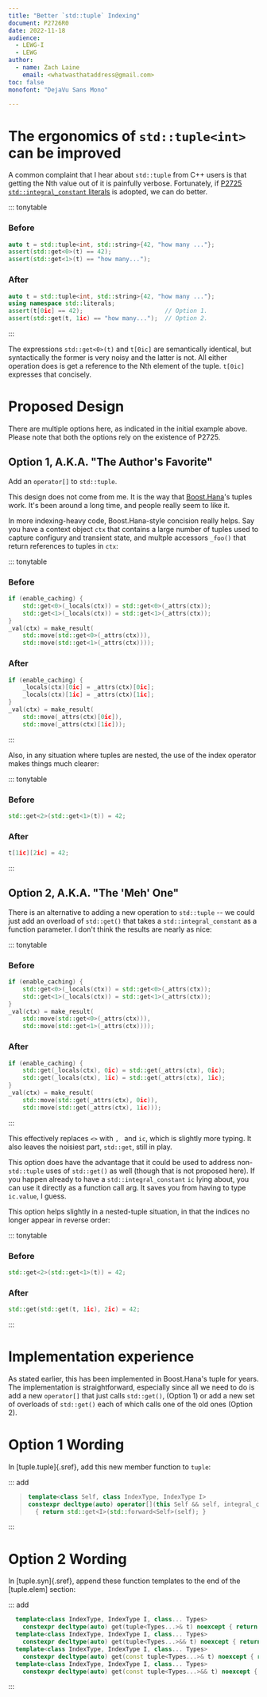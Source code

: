 ```yaml
---
title: "Better `std::tuple` Indexing"
document: P2726R0
date: 2022-11-18
audience:
  - LEWG-I
  - LEWG
author:
  - name: Zach Laine
    email: <whatwasthataddress@gmail.com>
toc: false
monofont: "DejaVu Sans Mono"

---
```


# The ergonomics of `std::tuple<int>` can be improved

A common complaint that I hear about `std::tuple` from C++ users is that
getting the Nth value out of it is painfully verbose.  Fortunately, if [P2725
`std::integral_constant`
literals](https://isocpp.org/files/papers/P2725R0.html) is adopted, we can do
better.

::: tonytable

### Before
```c++
auto t = std::tuple<int, std::string>{42, "how many ..."};
assert(std::get<0>(t) == 42);
assert(std::get<1>(t) == "how many...");
```

### After
```c++
auto t = std::tuple<int, std::string>{42, "how many ..."};
using namespace std::literals;
assert(t[0ic] == 42);                       // Option 1.
assert(std::get(t, 1ic) == "how many...");  // Option 2.
```

:::

The expressions `std::get<0>(t)` and `t[0ic]` are semantically identical, but
syntactically the former is very noisy and the latter is not.  All either
operation does is get a reference to the Nth element of the tuple.  `t[0ic]`
expresses that concisely.

# Proposed Design

There are multiple options here, as indicated in the initial example above.
Please note that both the options rely on the existence of P2725.

## Option 1, A.K.A. "The Author's Favorite"

Add an `operator[]` to `std::tuple`.

This design does not come from me.  It is the way that
[Boost.Hana](https://www.boost.org/doc/libs/1_80_0/libs/hana/doc/html/index.html)'s
tuples work.  It's been around a long time, and people really seem to like it.

In more indexing-heavy code, Boost.Hana-style concision really helps.  Say you
have a context object `ctx` that contains a large number of tuples used to
capture configury and transient state, and multple accessors `_foo()` that
return references to tuples in `ctx`:

::: tonytable

### Before
```cpp
if (enable_caching) {
    std::get<0>(_locals(ctx)) = std::get<0>(_attrs(ctx));
    std::get<1>(_locals(ctx)) = std::get<1>(_attrs(ctx));
}
_val(ctx) = make_result(
    std::move(std::get<0>(_attrs(ctx))),
    std::move(std::get<1>(_attrs(ctx))));
```

### After
```cpp
if (enable_caching) {
    _locals(ctx)[0ic] = _attrs(ctx)[0ic];
    _locals(ctx)[1ic] = _attrs(ctx)[1ic];
}
_val(ctx) = make_result(
    std::move(_attrs(ctx)[0ic]),
    std::move(_attrs(ctx)[1ic]));
```

:::

Also, in any situation where tuples are nested, the use of the index operator
makes things much clearer:

::: tonytable

### Before
```cpp
std::get<2>(std::get<1>(t)) = 42;
```

### After
```cpp
t[1ic][2ic] = 42;
```

:::

## Option 2, A.K.A. "The 'Meh' One"

There is an alternative to adding a new operation to `std::tuple` -- we could
just add an overload of `std::get()` that takes a `std::integral_constant` as
a function parameter.  I don't think the results are nearly as nice:

::: tonytable

### Before
```cpp
if (enable_caching) {
    std::get<0>(_locals(ctx)) = std::get<0>(_attrs(ctx));
    std::get<1>(_locals(ctx)) = std::get<1>(_attrs(ctx));
}
_val(ctx) = make_result(
    std::move(std::get<0>(_attrs(ctx))),
    std::move(std::get<1>(_attrs(ctx))));
```

### After
```cpp
if (enable_caching) {
    std::get(_locals(ctx), 0ic) = std::get(_attrs(ctx), 0ic);
    std::get(_locals(ctx), 1ic) = std::get(_attrs(ctx), 1ic);
}
_val(ctx) = make_result(
    std::move(std::get(_attrs(ctx), 0ic)),
    std::move(std::get(_attrs(ctx), 1ic)));
```

:::

This effectively replaces `<>` with `, ` and `ic`, which is slightly more
typing.  It also leaves the noisiest part, `std::get`, still in play.

This option does have the advantage that it could be used to address non-
`std::tuple` uses of `std::get()` as well (though that is not proposed here).
If you happen already to have a `std::integral_constant` `ic` lying about, you
can use it directly as a function call arg.  It saves you from having to type
`ic.value`, I guess.

This option helps slightly in a nested-tuple situation, in that the indices no
longer appear in reverse order:

::: tonytable

### Before
```cpp
std::get<2>(std::get<1>(t)) = 42;
```

### After
```cpp
std::get(std::get(t, 1ic), 2ic) = 42;
```

:::

# Implementation experience

As stated earlier, this has been implemented in Boost.Hana's tuple for years.
The implementation is straightforward, especially since all we need to do is
add a new `operator[]` that just calls `std::get()`, (Option 1) or add a new
set of overloads of `std::get()` each of which calls one of the old ones
(Option 2).

# Option 1 Wording

In [tuple.tuple]{.sref}, add this new member function to `tuple`:

::: add

> ```cpp
> template<class Self, class IndexType, IndexType I>
> constexpr decltype(auto) operator[](this Self && self, integral_constant<IndexType, I>)
>   { return std::get<I>(std::forward<Self>(self); }
> ```

:::

# Option 2 Wording

In [tuple.syn]{.sref}, append these function templates to the end of the
[tuple.elem] section:

::: add

```cpp
  template<class IndexType, IndexType I, class... Types>
    constexpr decltype(auto) get(tuple<Types...>& t) noexcept { return std::get<I>(t); }
  template<class IndexType, IndexType I, class... Types>
    constexpr decltype(auto) get(tuple<Types...>&& t) noexcept { return std::get<I>(std::move(t)); }
  template<class IndexType, IndexType I, class... Types>
    constexpr decltype(auto) get(const tuple<Types...>& t) noexcept { return std::get<I>(t); }
  template<class IndexType, IndexType I, class... Types>
    constexpr decltype(auto) get(const tuple<Types...>&& t) noexcept { return std::get<I>(std::move(t)); }
```

:::
